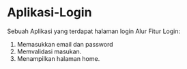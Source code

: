 # Aplikasi-Login
Sebuah Aplikasi yang terdapat halaman login
Alur Fitur Login:
1. Memasukkan email dan password
2. Memvalidasi masukan.
3. Menampilkan halaman home.
